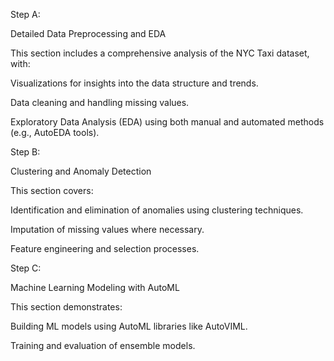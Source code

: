 Step A: 

Detailed Data Preprocessing and EDA

This section includes a comprehensive analysis of the NYC Taxi dataset, with:


Visualizations for insights into the data structure and trends.

Data cleaning and handling missing values.

Exploratory Data Analysis (EDA) using both manual and automated methods (e.g., AutoEDA tools).






Step B: 

Clustering and Anomaly Detection

This section covers:


Identification and elimination of anomalies using clustering techniques.

Imputation of missing values where necessary.

Feature engineering and selection processes.




Step C: 

Machine Learning Modeling with AutoML

This section demonstrates:



Building ML models using AutoML libraries like AutoVIML.

Training and evaluation of ensemble models.
